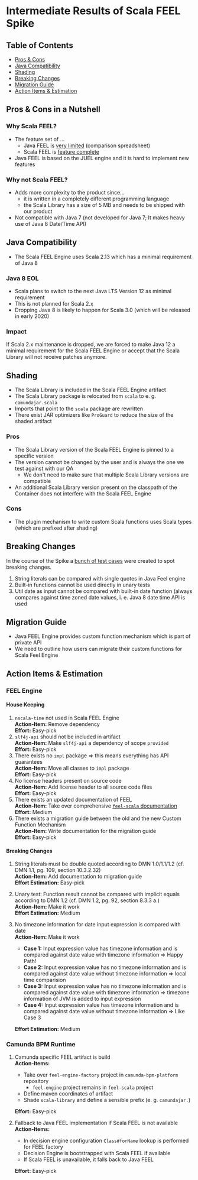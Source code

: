 # Intermediate Results of Scala FEEL Spike

## Table of Contents

* [Pros & Cons](#pros--cons-in-a-nutshell)
* [Java Compatibility](#java-compatibility)
* [Shading](#shading)
* [Breaking Changes](#breaking-changes)
* [Migration Guide](#migration-guide)
* [Action Items & Estimation](#action-items--estimation)

## Pros & Cons in a Nutshell

### Why Scala FEEL?

* The feature set of ...
  * Java FEEL is [very limited][very-limited] (comparison spreadsheet)
  * Scala FEEL is [feature complete][feature-complete]
* Java FEEL is based on the JUEL engine and it is hard to implement new features

### Why not Scala FEEL?

* Adds more complexity to the product since... 
  * it is written in a completely different programming language
  * the Scala Library has a size of 5 MB and needs to be shipped with our product
* Not compatible with Java 7 (not developed for Java 7; It makes heavy use of Java 8 
Date/Time API)

## Java Compatibility

* The Scala FEEL Engine uses Scala 2.13 which has a minimal requirement of Java 8

### Java 8 EOL

* Scala plans to switch to the next Java LTS Version 12 as minimal requirement
* This is not planned for Scala 2.x
* Dropping Java 8 is likely to happen for Scala 3.0 (which will be released in early 2020)

### Impact

If Scala 2.x maintenance is dropped, we are forced to make Java 12 a minimal requirement for the 
Scala FEEL Engine or accept that the Scala Library will not receive patches anymore.

## Shading

* The Scala Library is included in the Scala FEEL Engine artifact
* The Scala Library package is relocated from `scala` to e. g. `camundajar.scala`
* Imports that point to the `scala` package are rewritten
* There exist JAR optimizers like `ProGuard` to reduce the size of the shaded artifact

### Pros

* The Scala Library version of the Scala FEEL Engine is pinned to a specific version
 * The version cannot be changed by the user and is always the one we test against with our QA
    * We don't need to make sure that multiple Scala Library versions are compatible
 * An additional Scala Library version present on the classpath of the Container does not interfere 
 with the Scala FEEL Engine

### Cons

* The plugin mechanism to write custom Scala functions uses Scala types (which are prefixed after 
shading)

## Breaking Changes

In the course of the Spike a [bunch of test cases][test-cases] were created to spot breaking 
changes.

1. String literals can be compared with single quotes in Java Feel engine
2. Built-in functions cannot be used directly in unary tests
3. Util date as input cannot be compared with built-in date function (always compares against 
time zoned date values, i. e. Java 8 date time API is used

## Migration Guide

* Java FEEL Engine provides custom function mechanism which is part of private API
* We need to outline how users can migrate their custom functions for Scala Feel Engine

## Action Items & Estimation

### FEEL Engine

#### House Keeping

1.  `nscala-time` not used in Scala FEEL Engine \
    **Action-Item:** Remove dependency \
    **Effort:** Easy-pick
2.  `slf4j-api` should not be included in artifact \
    **Action-Item:** Make `slf4j-api` a dependency of scope `provided` \
    **Effort:** Easy-pick 
3.  There exists no `impl` package => this means everything has API guarantees \
    **Action-Item:** Move all classes to `impl` package \
    **Effort:** Easy-pick
4.  No license headers present on source code \
    **Action-Item:** Add license header to all source code files \
    **Effort:** Easy-pick
6.  There exists an updated documentation of FEEL \
    **Action-Item:** Take over comprehensive [`feel-scala` documentation][feel-scala-docs] \
    **Effort:** Medium
7.  There exists a migration guide between the old and the new Custom Function Mechanism \
    **Action-Item:** Write documentation for the migration guide \
    **Effort:** Easy-pick

#### Breaking Changes

1.  String literals must be double quoted according to DMN 1.0/1.1/1.2 (cf. DMN 1.1, pg. 109, 
    section 10.3.2.32) \
    **Action-Item:** Add documentation to migration guide \
    **Effort Estimation:** Easy-pick
2.  Unary test: Function result cannot be compared with implicit equals according to DMN 1.2 (cf. DMN 1.2, pg. 92, section 8.3.3 a.) \
    **Action-Item:** Make it work \
    **Effort Estimation:** Medium
3.  No timezone information for date input expression is compared with date \
    **Action-Item:** Make it work
    * **Case 1:** Input expression value has timezone information and is compared against date 
      value with timezone information => Happy Path!
    * **Case 2:** Input expression value has no timezone information and is compared against 
      date value without timezone information => local time comparision
    * **Case 3:** Input expression value has no timezone information and is compared against 
      date value with timezone information => timezone information of JVM is added to input 
      expression
    * **Case 4:** Input expression value has timezone information and is compared against date 
      value without timezone information => Like Case 3
      
    **Effort Estimation:** Medium

### Camunda BPM Runtime

1.  Camunda specific FEEL artifact is build \
    **Action-Items:**
    * Take over `feel-engine-factory` project in `camunda-bpm-platform` repository
      * `feel-engine` project remains in `feel-scala` project
    * Define maven coordinates of artifact
    * Shade `scala-library` and define a sensible prefix (e. g. `camundajar.`)
    
    **Effort:** Easy-pick
2.  Fallback to Java FEEL implementation if Scala FEEL is not available \
    **Action-Items:**
    * In decision engine configuration `Class#forName` lookup is performed for FEEL factory
    * Decision Engine is bootstrapped with Scala FEEL if available
    * If Scala FEEL is unavailable, it falls back to Java FEEL
    
    **Effort:** Easy-pick


[feature-complete]: https://github.com/camunda/feel-scala#status
[very-limited]: https://docs.google.com/spreadsheets/d/1eLQjvLTr8nnnQV7h_rMk8fZbyW_oyipj1TO1wTiM_SA/edit
[feel-scala-docs]: https://camunda.github.io/feel-scala/
[test-cases]: https://github.com/camunda/camunda-bpm-platform/tree/feel-scala-integration
